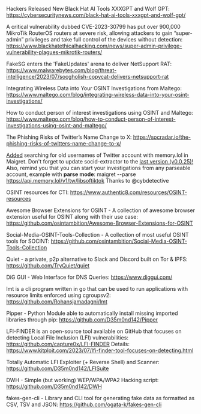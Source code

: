 

Hackers Released New Black Hat AI Tools XXXGPT and Wolf GPT: https://cybersecuritynews.com/black-hat-ai-tools-xxxgpt-and-wolf-gpt/

A critical vulnerability dubbed CVE-2023-30799 has put over 900,000 MikroTik RouterOS routers at severe risk, allowing attackers to gain “super-admin” privileges and take full control of the devices without detection: https://www.blackhatethicalhacking.com/news/super-admin-privilege-vulnerability-plagues-mikrotik-routers/

FakeSG enters the 'FakeUpdates' arena to deliver NetSupport RAT: https://www.malwarebytes.com/blog/threat-intelligence/2023/07/socgholish-copycat-delivers-netsupport-rat

Integrating Wireless Data into Your OSINT Investigations from Maltego: https://www.maltego.com/blog/integrating-wireless-data-into-your-osint-investigations/

How to conduct person of interest investigations using OSINT and Maltego: https://www.maltego.com/blog/how-to-conduct-person-of-interest-investigations-using-osint-and-maltego/

The Phishing Risks of Twitter’s Name Change to X: https://socradar.io/the-phishing-risks-of-twitters-name-change-to-x/

[Added](https://github.com/soxoj/maigret/commit/f5ca005766dcf073d4268284a48fbf3d716611cc) searching for old usernames of Twitter account with memory.lol in Maigret.
Don't forget to update socid-extractor to the [last version (v0.0.25)!](https://github.com/soxoj/socid-extractor/commit/4503617d198219f72e27efbde60248166129b0d7)
Also, remind you that you can start your investigations from any parseable account, example with **parse mode**: maigret --parse https://api.memory.lol/v1/tw/libsoftiktok
Thanks to @cybdetective

OSINT resources for CTI: https://www.authentic8.com/resources/OSINT-resources

Awesome Browser Extensions for OSINT - A collection of awesome browser extension useful for OSINT along with their use case: https://github.com/osintambition/Awesome-Browser-Extensions-for-OSINT

Social-Media-OSINT-Tools-Collection - A collection of most useful OSINT tools for SOCINT: https://github.com/osintambition/Social-Media-OSINT-Tools-Collection

Quiet - a private, p2p alternative to Slack and Discord built on Tor & IPFS: https://github.com/TryQuiet/quiet

DiG GUI - Web Interface for DNS Queries: https://www.diggui.com/

lmt is a cli program written in go that can be used to run applications with resource limits enforced using cgroupsv2: https://github.com/Rohansjamadagni/lmt

Pipper - Python Module able to automatically install missing imported libraries through pip: https://github.com/D35m0nd142/Pipper

LFI-FINDER is an open-source tool available on GitHub that focuses on detecting Local File Inclusion (LFI) vulnerabilities: https://github.com/capture0x/LFI-FINDER
Details: https://www.kitploit.com/2023/07/lfi-finder-tool-focuses-on-detecting.html

Totally Automatic LFI Exploiter (+ Reverse Shell) and Scanner: https://github.com/D35m0nd142/LFISuite

DWH - Simple (but working) WEP/WPA/WPA2 Hacking script: https://github.com/D35m0nd142/DWH

fakes-gen-cli - Library and CLI tool for generating fake data as formatted as CSV, TSV and JSON: https://github.com/ogata-k/fakes-gen-cli













